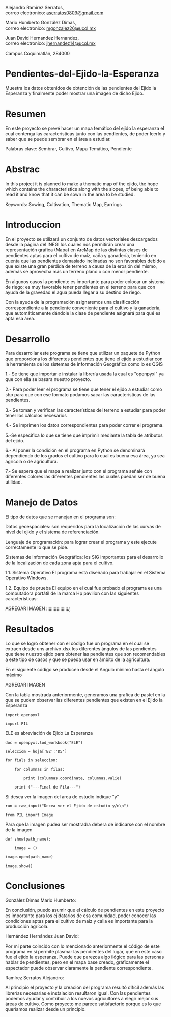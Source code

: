 Alejandro Ramirez Serratos,   
    correo electronico: aserratos0809@gmail.com 
    
Mario Humberto González Dimas,  
    correo electronico: mgonzalez26@ucol.mx

Juan David Hernandez Hernandez,  
    correo electronico: jhernandez14@ucol.mx
    
Campus Coquimatlán, 284000

# Pendientes-del-Ejido-la-Esperanza

Muestra los datos obtenidos de obtención de las pendientes del Ejido la Esperanza y finalmente poder mostrar una imagen de dicho Ejido.

# Resumen

En este proyecto se prevé hacer un mapa temático del ejido la esperanza el cual contenga las características junto con las pendientes, de poder leerlo y saber que se puede sembrar en el área a estudiar.

Palabras clave: Sembrar, Cultivo, Mapa Temático, Pendiente

# Abstrac

In this project it is planned to make a thematic map of the ejido, the hope which contains the characteristics along with the slopes, of being able to read it and know that it can be sown in the area to be studied.

Keywords: Sowing, Cultivation, Thematic Map, Earrings

# Introduccion

En el proyecto se utilizará un conjunto de datos vectoriales descargados desde la página del INEGI los cuales nos permitirán crear una representación gráfica (Mapa) en ArcMap de las distintas clases de pendientes aptas para el cultivo de maíz, caña y ganadería, teniendo en cuenta que las pendientes demasiado inclinadas no son favorables debido a que existe una gran pérdida de terreno a causa de la erosión del mismo, además se aprovecha más un terreno plano o con menor pendiente.

En algunos casos la pendiente es importante para poder colocar un sistema de riego; es muy favorable tener pendientes en el terreno para que con ayuda de la gravedad el agua pueda llegar a su destino de riego.

Con la ayuda de la programación asignaremos una clasificación correspondiente a la pendiente conveniente para el cultivo y la ganadería, que automáticamente dándole la clase de pendiente asignará para qué es apta esa área.

# Desarrollo

Para desarrollar este programa se tiene que utilizar un paquete de Python que proporciona los diferentes pendientes que tiene el ejido  a estudiar con la herramienta de los sistemas de información Geográfica como lo es QGIS

1.-   Se tiene que importar e instalar la librería usada la cual es "openpyxl" ya que con ella se basara nuestro proyecto.

2.- Para poder leer el programa se tiene que tener el ejido a estudiar  como shp para que con ese formato podamos sacar las características de las pendientes.

3.- Se toman y verifican las características del terreno a estudiar para poder tener los cálculos necesarios

4.- Se imprimen los datos correspondientes para poder correr el programa.

5.-Se especifica lo que se tiene que imprimir mediante la tabla de atributos del ejido.

6.- Al poner la condición en el programa en Python se denominará dependiendo de los grados el cultivo para lo cual es buena esa área, ya sea agrícola o de agricultura.

7.- Se espera que el mapa a realizar junto con el programa señale con diferentes colores las diferentes pendientes las cuales puedan ser de buena utilidad.

# Manejo de Datos

El tipo de datos que se manejan en el programa son:

Datos geoespaciales: son requeridos para la localización de las curvas de nivel del ejido y el sistema de referenciación.

Lenguaje de programación: para lograr crear el programa y este ejecute correctamente lo que se pide.

Sistemas de Información Geográfica: los SIG importantes para el desarrollo de la localización de cada zona apta para el cultivo.

1.1. 	Sistema Operativo
El programa está diseñado para trabajar en el Sistema Operativo Windows. 

1.2. 	Equipo de prueba
El equipo en el cual fue probado el programa es una computadora portátil de la marca Hp pavilion con las siguientes características:

AGREGAR IMAGEN ¡¡¡¡¡¡¡¡¡¡¡¡¡¡¡¡¡¿

# Resultados

Lo que se logró obtener con el código fue un programa en el cual se extraen desde uns archivo xlsx los diferentes ángulos de las   pendientes  que tiene nuestro ejido para obtener las pendientes que son recomendables a este tipo de casos y que se pueda usar en  ámbito de la agricultura.

En el siguiente código se producen desde el Angulo mínimo  hasta el ángulo máximo 

AGREGAR IMAGEN

Con la tabla mostrada anteriormente, generamos una grafica de pastel en la que se pudem observar las diferentes pendientes que existen en el Ejido la Esperanza

    import openpyxl
    
    import PIL

ELE es abreviación de Ejido La Esperanza

    doc = openpyxl.lod_workbook("ELE")

    selecciom = hoja['B2':'D5']

    for fials in seleccion:

        for columnas in filas:
    
            print (columnas.coordinate, columnas.valie)
        
        print ("---Final de Fila---")
 
Si desea ver la imagen del area de estudio indique "y"

    run = raw_input("Decea ver el Ejido de estudio y/n\n")

    from PIL import Image

Para que la imagen pudea ser mostradra debera de indicarse con el nombre de la imagen

    def show(path_name):

        image = ()
    
    image.open(path_name)

    image.show()
    
# Conclusiones

González Dimas Mario Humberto:

En conclusión, puedo asumir que el cálculo de pendientes en este proyecto es importante para los ejidatarios de esa comunidad, poder conocer las condiciones aptas para el cultivo de maíz y calla es importante para la producción agrícola.

Hernández Hernández Juan David:

Por mi parte coincido con lo mencionado anteriormente el código de este programa en sí permite plasmar las pendientes del lugar, que en este caso fue el ejido la esperanza. Puede que parezca algo ilógico para las personas hablar de pendientes, pero en el mapa base creado, gráficamente el espectador puede observar claramente la pendiente correspondiente.

Ramírez Serratos Alejandro:

Al principio el proyecto y la creación del programa resultó difícil además las librerías necesarias e instalación resultaron igual.
Con las pendientes podemos ayudar y contribuir a los nuevos agricultores a elegir mejor sus áreas de cultivo. Como proyecto me parece satisfactorio porque es lo que queríamos realizar desde un principio. 
